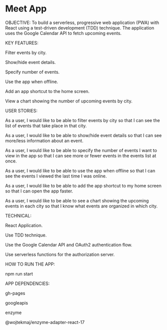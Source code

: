 # Meet App
OBJECTIVE:
To build a serverless, progressive web application (PWA) with React using a test-driven development (TDD) technique. The application uses the Google Calendar API to fetch upcoming events.



KEY FEATURES:

Filter events by city.

Show/hide event details.

Specify number of events.

Use the app when offline.

Add an app shortcut to the home screen.

View a chart showing the number of upcoming events by city.



USER STORIES:

As a user, I would like to be able to filter events by city so that I can see the list of events that take place in that city.

As a user, I would like to be able to show/hide event details so that I can see more/less information about an event.

As a user, I would like to be able to specify the number of events I want to view in the app so that I can see more or fewer events in the events list at once.

As a user, I would like to be able to use the app when offline so that I can see the events I viewed the last time I was online.

As a user, I would like to be able to add the app shortcut to my home screen so that I can open the app faster.

As a user, I would like to be able to see a chart showing the upcoming events in each city so that I know what events are organized in which city.

TECHNICAL:

React Application.

Use TDD technique.

Use the Google Calendar API and OAuth2 authentication flow.

Use serverless functions for the authorization server.

HOW TO RUN THE APP:

npm run start

APP DEPENDENCIES:

gh-pages

googleapis

enzyme

@wojtekmaj/enzyme-adapter-react-17




